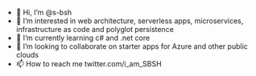- 👋 Hi, I’m @s-bsh
- 👀 I’m interested in web architecture, serverless apps, microservices, infrastructure as code and polyglot persistence
- 🌱 I’m currently learning c# and .net core
- 💞️ I’m looking to collaborate on starter apps for Azure and other public clouds
- 📫 How to reach me twitter.com/i_am_SBSH

<!---
s-bsh/s-bsh is a ✨ special ✨ repository because its `README.md` (this file) appears on your GitHub profile.
You can click the Preview link to take a look at your changes.
--->

